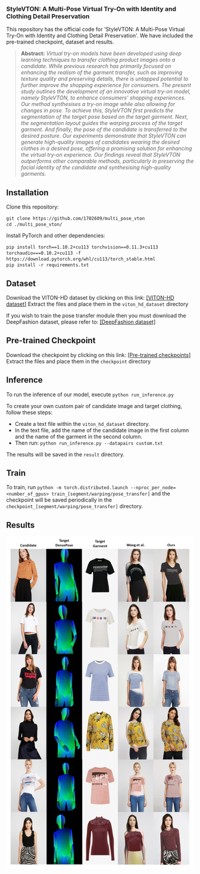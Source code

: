 <div id="top"></div>

<h3> StyleVTON: A Multi-Pose Virtual Try-On with Identity and Clothing Detail Preservation</h3>

<p>
This repository has the official code for 'StyleVTON: A Multi-Pose Virtual Try-On with Identity and Clothing Detail Preservation'. 
We have included the pre-trained checkpoint, dataset and results.   
</p>

> **Abstract:** *Virtual try-on models have been developed using deep learning techniques to transfer clothing product images onto a candidate. While previous research has primarily focused on enhancing the realism of the garment transfer, such as improving texture quality and preserving details, there is untapped potential to further improve the shopping experience for consumers. The present study outlines the development of an innovative virtual try-on model, namely StyleVTON, to enhance consumers' shopping experiences. Our method synthesises a try-on image while also allowing for changes in pose. To achieve this, StyleVTON first predicts the segmentation of the target pose based on the target garment. Next, the segmentation layout guides the warping process of the target garment. And finally, the pose of the candidate is transferred to the desired posture. Our experiments demonstrate that StyleVTON can generate high-quality images of candidates wearing the desired clothes in a desired pose, offering a promising solution for enhancing the virtual try-on experience. Our findings reveal that StyleVTON outperforms other comparable methods, particularly in preserving the facial identity of the candidate and synthesising high-quality garments.*

## Installation

Clone this repository:

```
git clone https://github.com/1702609/multi_pose_vton
cd ./multi_pose_vton/
```

Install PyTorch and other dependencies:

```
pip install torch==1.10.2+cu113 torchvision==0.11.3+cu113 torchaudio===0.10.2+cu113 -f https://download.pytorch.org/whl/cu113/torch_stable.html
pip install -r requirements.txt
```

## Dataset

Download the VITON-HD dataset by clicking on this link: 
[[VITON-HD dataset]](https://www.dropbox.com/s/8nl54f3uzf5p6zi/SVTON_DATASET.zip?dl=0)
 Extract the files and place them in the ```viton_hd_dataset``` directory

If you wish to train the pose transfer module then you must download the DeepFashion dataset, please refer to:
[[DeepFashion dataset]](https://github.com/BadourAlBahar/pose-with-style/blob/main/DATASET.md)
## Pre-trained Checkpoint

Download the checkpoint by clicking on this link: 
[[Pre-trained checkpoints]](https://www.dropbox.com/s/8q7mg1a7c8ci2ec/styleVTON_checkpoint.zip?dl=0) 
Extract the files and place them in the ```checkpoint``` directory

## Inference
To run the inference of our model, execute ```python run_inference.py```

To create your own custom pair of candidate image and target clothing, follow these steps:
- Create a text file within the ```viton_hd_dataset``` directory.
- In the text file, add the name of the candidate image in the first column and the name of the garment in the second column.
- Then run: ```python run_inference.py --datapairs custom.txt```

The results will be saved in the ```result``` directory. 

## Train
To train, run ```python -m torch.distributed.launch --nproc_per_node=<number_of_gpus> train_[segment/warping/pose_transfer]``` and the checkpoint will be saved periodically in the ```checkpoint_[segment/warping/pose_transfer]``` directory.

<!-- Results -->
## Results
![image](image/qualitative.jpg)